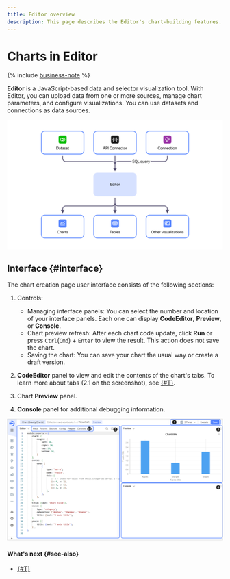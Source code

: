 ```yaml
---
title: Editor overview
description: This page describes the Editor's chart-building features.
---
```


# Charts in Editor

{% include [business-note](../../../_includes/datalens/datalens-functionality-available-business-note.md) %}

**Editor** is a JavaScript-based data and selector visualization tool. With Editor, you can upload data from one or more sources, manage chart parameters, and configure visualizations. You can use datasets and connections as data sources.

![image](../../../_assets/datalens/editor/editor-explanation.svg)

## Interface {#interface}

The chart creation page user interface consists of the following sections:

1. Controls:

   * Managing interface panels: You can select the number and location of your interface panels. Each one can display **CodeEditor**, **Preview**, or **Console**.
   * Chart preview refresh: After each chart code update, click **Run** or press `Ctrl`(`Cmd`) + `Enter` to view the result. This action does not save the chart.
   * Saving the chart: You can save your chart the usual way or create a draft version.

1. **CodeEditor** panel to view and edit the contents of the chart's tabs. To learn more about tabs (2.1 on the screenshot), see [{#T}](./tabs.md).

1. Chart **Preview** panel.
1. **Console** panel for additional debugging information.

![image](../../../_assets/datalens/editor/interface.png)

#### What's next {#see-also}

* [{#T}](./quickstart/index.md)
